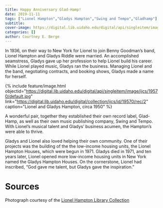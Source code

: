 ```yaml
---
title: Happy Anniversary Glad-Hamp!
date: 2019-11-11
tags: ["Lionel Hampton","Gladys Hampton","Swing and Tempo","Gladhamp"]
subtitle: 
cover-image: https://digital.lib.uidaho.edu/digital/api/singleitem/image/ijcs/19570/default.jpg
categories: []
author: Courtney E. Berge
---
```


In 1936, on their way to New York for Lionel to join Benny Goodman’s band, Lionel Hampton and Gladys Riddle were married. An accomplished seamstress, Gladys gave up her profession to help Lionel build his career. While Lionel played music, Gladys ran the business. Managing Lionel and the band, negotiating contracts, and booking shows, Gladys made a name for herself.

{% include feature/image.html objectid="https://digital.lib.uidaho.edu/digital/api/singleitem/image/ijcs/19570/default.jpg" link="https://digital.lib.uidaho.edu/digital/collection/ijcs/id/19570/rec/2" caption="Lionel and Gladys Hampton, circa 1950" %}

A wonderful pair, together they established their own record label, Glad-Hamp, as well as their own music publishing company, Swing and Tempo. With Lionel’s musical talent and Gladys’ business acumen, the Hampton’s were able to thrive.

Gladys and Lionel also loved helping their own community. One of their projects was the building of the the low-income housing units, the Lionel Hampton Houses, which were begun in 1971. Gladys died in 1971, and ten years later, Lionel opened more low-income housing units in New York named the Gladys Hampton Houses. On the cornerstone, Lionel had inscribed, “God gave me talent, but Gladys gave the inspiration.”

# Sources

Photograph courtesy of the [Lionel Hampton Library Collection](https://www.ijc.uidaho.edu/hampton_collection/)